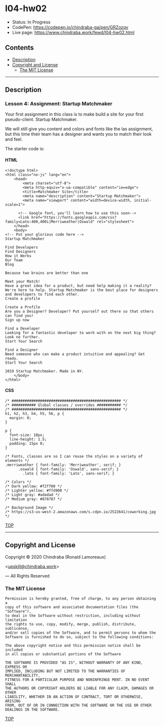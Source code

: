 # l04-hw02

-  Status: In Progress
-  CodePen: <https://codepen.io/chindraba-ga/pen/GRZozqv>
-  Live page: <https://www.chindraba.work/fewd/l04-hw02.html>

## Contents

-  [Description](#description)
-  [Copyright and License](#copyright-and-license)
   -  [The MIT License](#the-mit-license)

---
## Description

### Lesson 4: Assignment: Startup Matchmaker

Your first assignment in this class is to make build a site for your first
pseudo-client. Startup Matchmaker.

We will still give you content and colors and fonts like the las assignment, but
this time their team has a designer and wants you to match their look and feel.

The starter code is:

#### HTML

    <!doctype html>
    <html class="no-js" lang="en">
        <head>
            <meta charset="utf-8">
            <meta http-equiv="x-ua-compatible" content="ie=edge">
            <title>Matchmaker Site</title>
            <meta name="description" content="Startup Matchmaker">
            <meta name="viewport" content="width=device-width, initial-scale=1">
          
          <!-- Google font, you'll learn how to use this soon-->
          <link href="https://fonts.googleapis.com/css?family=Lato:400,400i|Merriweather|Oswald" rel="stylesheet">
        </head>
        <body>
    <!-- Put your glorious code here -->
    Startup Matchmaker

    Find Developers
    Find Designers
    How it Works
    Our Team
    Blog
          
    Because two brains are better than one
          
    Meet your Match!
    Have a great idea for a product, but need help making it a reality? We're here to help. Startup Matchmaker is the best place for designers and developers to find each other.
    Create a profile
        
    Create a Profile
    Are you a Designer? Developer? Put yourself out there so that others can find you!
    Sign up now
          
    Find a Developer
    Looking for a fantastic developer to work with on the next big thing? Look no further.
    Start Your Search
          
    Find a Designer
    Need someone who can make a product intuitive and appealing? Get ready.
    Start Your Search      

    2019 Startup Matchmaker. Made in NY.
        </body>
    </html>

#### CSS

    /* ################################################## */
    /* ########### Global classes / overrides ########### */
    /* ################################################## */
    h1, h2, h3, h4, h5, h6, p {
      margin: 0;
    }

    p {
      font-size: 18px;
      line-height: 1.5;
      padding: 15px 0;
    }

    /* Fonts, classes are so I can reuse the styles on a variety of elements */
    .merriweather { font-family: 'Merriweather', serif; }
          .oswald { font-family: 'Oswald', sans-serif; }
            .lato { font-family: 'Lato', sans-serif; }

    /* Colors */
    /* Dark yellow: #f2ff00 */
    /* Lighter yellow: #ffd900 */
    /* Light gray: #adadad */
    /* Medium gray: #878787 */

    /* Background Image */
    /* https://s3-us-west-2.amazonaws.com/s.cdpn.io/2522641/coworking.jpg */

[TOP](#contents)

---
## Copyright and License

Copyright © 2020  Chindraba (Ronald Lamoreaux)

<[upskill@chindraba.work](mailto:upskill@chindraba.work?subject='l04-hw02')>

— All Rights Reserved

### The MIT License
    
    Permission is hereby granted, free of charge, to any person obtaining a
    copy of this software and associated documentation files (the "Software"),
    to deal in the Software without restriction, including without limitation
    the rights to use, copy, modify, merge, publish, distribute, sublicense,
    and/or sell copies of the Software, and to permit persons to whom the
    Software is furnished to do so, subject to the following conditions:

    The above copyright notice and this permission notice shall be included
    in all copies or substantial portions of the Software

    THE SOFTWARE IS PROVIDED "AS IS", WITHOUT WARRANTY OF ANY KIND, EXPRESS OR
    IMPLIED, INCLUDING BUT NOT LIMITED TO THE WARRANTIES OF MERCHANTABILITY,
    FITNESS FOR A PARTICULAR PURPOSE AND NONINFRINGE MENT. IN NO EVENT SHALL
    THE AUTHORS OR COPYRIGHT HOLDERS BE LIABLE FOR ANY CLAIM, DAMAGES OR OTHER
    LIABILITY, WHETHER IN AN ACTION OF CONTRACT, TORT OR OTHERWISE, ARISING
    FROM, OUT OF OR IN CONNECTION WITH THE SOFTWARE OR THE USE OR OTHER
    DEALINGS IN THE SOFTWARE.

[TOP](#contents)
